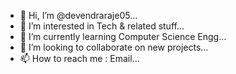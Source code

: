 - 👋 Hi, I’m @devendraraje05...
- 👀 I’m interested in Tech & related stuff...
- 🌱 I’m currently learning Computer Science Engg...
- 💞️ I’m looking to collaborate on new projects...
- 📫 How to reach me : Email...

<!---
devendraraje05/devendraraje05 is a ✨ special ✨ repository because its `README.md` (this file) appears on your GitHub profile.
You can click the Preview link to take a look at your changes.
--->
